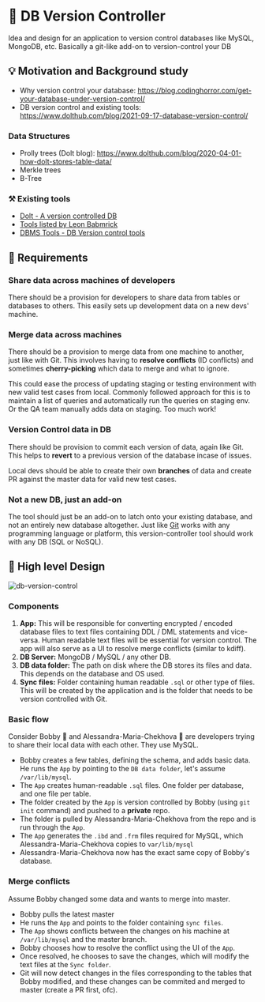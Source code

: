 # 💽 DB Version Controller
Idea and design for an application to version control databases like MySQL, MongoDB, etc. Basically a git-like add-on to version-control your DB 

## 💡 Motivation and Background study 
* Why version control your database: https://blog.codinghorror.com/get-your-database-under-version-control/
* DB version control and existing tools: https://www.dolthub.com/blog/2021-09-17-database-version-control/

### Data Structures
* Prolly trees (Dolt blog): https://www.dolthub.com/blog/2020-04-01-how-dolt-stores-table-data/
* Merkle trees
* B-Tree

### ⚒️ Existing tools
* [Dolt - A version controlled DB](https://docs.dolthub.com/introduction/what-is-dolt)
* [Tools listed by Leon Babmrick](https://secretgeek.net/dbcontrol)
* [DBMS Tools - DB Version control tools](https://dbmstools.com/categories/version-control-tools)


## 📝 Requirements

### Share data across machines of developers
There should be a provision for developers to share data from tables or databases to others. This easily sets up development data on a new devs' machine.

### Merge data across machines
There should be a provision to merge data from one machine to another, just like with Git. This involves having to **resolve conflicts** (ID conflicts) and sometimes **cherry-picking** which data to merge and what to ignore.

This could ease the process of updating staging or testing environment with new valid test cases from local. Commonly followed approach for this is to maintain a list of queries and automatically run the queries on staging env. Or the QA team manually adds data on staging. Too much work!

### Version Control data in DB
There should be provision to commit each version of data, again like Git. This helps to **revert** to a previous version of the database incase of issues.

Local devs should be able to create their own **branches** of data and create PR against the master data for valid new test cases.

### Not a new DB, just an add-on
The tool should just be an add-on to latch onto your existing database, and not an entirely new database altogether. Just like [Git](https://git-scm.com/) works with any programming language or platform, this version-controller tool should work with any DB (SQL or NoSQL).


## 🎨 High level Design

![db-version-control](https://user-images.githubusercontent.com/10389062/204053829-d98d994b-b775-4c90-ac3b-472ab338b522.png)

### Components
1. **App:** This will be responsible for converting encrypted / encoded database files to text files containing DDL / DML statements and vice-versa. Human readable text files will be essential for version control. The app will also serve as a UI to resolve merge conflicts (similar to kdiff).
2. **DB Server:** MongoDB / MySQL / any other DB.
3. **DB data folder:** The path on disk where the DB stores its files and data. This depends on the database and OS used. 
4. **Sync files:** Folder containing human readable `.sql` or other type of files. This will be created by the application and is the folder that needs to be version controlled with Git.  

### Basic flow
Consider Bobby 🧔 and Alessandra-Maria-Chekhova 👧 are developers trying to share their local data with each other. They use MySQL.

* Bobby creates a few tables, defining the schema, and adds basic data. He runs the `App` by pointing to the `DB data folder`, let's assume `/var/lib/mysql`.
* The `App` creates human-readable `.sql` files. One folder per database, and one file per table. 
* The folder created by the `App` is version controlled by Bobby (using `git init` command) and pushed to a **private** repo.
* The folder is pulled by Alessandra-Maria-Chekhova from the repo and is run through the `App`. 
* The `App` generates the `.ibd` and `.frm` files required for MySQL, which Alessandra-Maria-Chekhova copies to `var/lib/mysql`
* Alessandra-Maria-Chekhova now has the exact same copy of Bobby's database.

### Merge conflicts
Assume Bobby changed some data and wants to merge into master. 

* Bobby pulls the latest master
* He runs the `App` and points to the folder containing `sync files`. 
* The `App` shows conflicts between the changes on his machine at `/var/lib/mysql` and the master branch.
* Bobby chooses how to resolve the conflict using the UI of the `App`.
* Once resolved, he chooses to save the changes, which will modify the text files at the `Sync folder`.
* Git will now detect changes in the files corresponding to the tables that Bobby modified, and these changes can be commited and merged to master (create a PR first, ofc).



















<!-- ## 🤔 Use Cases -->

<!-- ### Scenario 1: Sharing data on dev environment
Consider Bobby 🧔 and A lice 🐛 are devs working on the next big thing. They need a simple process to share good test cases among each other.

**Potential solutions and underlying problems**

* **Send queries for DDL and DML to each other.**
1. Overhead in creating those queries.
2. IDs may vary between them, especially if auto-incremented IDs are used. In case of doc DBs like MongoDB, the ObjectIDs / UUIDs will differ. There are cases where having same IDs is necessary for coordination (enumerations, for example).

* **Use a common DB server (cloud or local network)**
1. Overhead in setting up server.
2. They could end up polluting each other's data

Neither of the solutions provide a way to revert to an earlier version of the DB (unless you take manual backups or log schema changes, which are hectic for small teams).  

### Scenario 2: Syncing data across environments (dev, staging, prod)
This is not just one scenario, but a set of scenarios:
1. Since dev data gets polluted quite quickly, staging data will need to be synced to dev periodically. Or a stable version of dev data will have to be restored.
2. Staging data needs to be updated at regular intervals to enable E2E tests and other forms of acceptance testing.
3. In some cases, data from staging / local might need to be updated on prod. (Consider enums or DDL statements).

Let's consider potential solutions and its downsides one by one:

* **Sync data from staging to dev by destroying all tables and recreating them**

This would entail having to maintain all DDL statements and DML for the appropriate test cases. An automated pipeline should take care of this, since manual efforts could lead to major mistakes. However, there are downsides to this approach:
1. Dev data would be replaced entirely by staging data. This means that developers who had created new data points for a new feature will have to spend time recreating them.
2. Syncing needs to be automated. Also needs to be error-proof.

* **Syncing staging data from previous backup and a list of new queries**

One way to sync staging data is to recreate everything from the latest backup or checkpoint, and then run new DDL, DML commands on top of them. This has downsides as well:
1. Developers will need to maintain the new DDL and DML statements. (error-prone)
2. Some sort of automation pipeline will need to be built for this.
 -->

